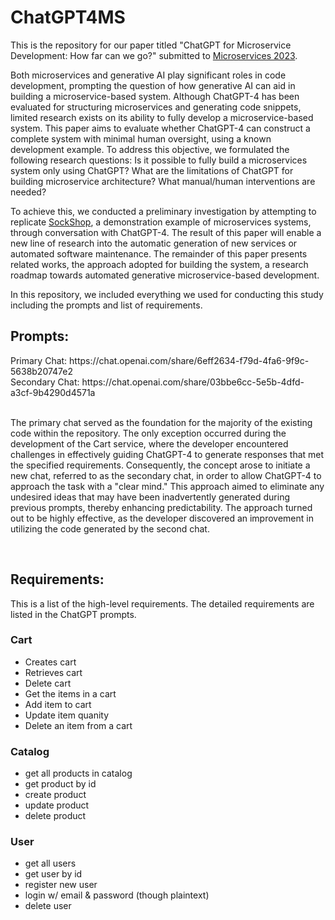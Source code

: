 # ChatGPT4MS
This is the repository for our paper titled "ChatGPT for Microservice Development: How far can we go?" submitted to [Microservices 2023](https://www.conf-micro.services/2023/).

<p>
Both microservices and generative AI play significant roles in code development, prompting the question of how generative AI can aid in building a microservice-based system. Although ChatGPT-4 has been evaluated for structuring microservices and generating code snippets, limited research exists on its ability to fully develop a microservice-based system. This paper aims to evaluate whether ChatGPT-4 can construct a complete system with minimal human oversight, using a known development example. To address this objective, we formulated the following research questions: Is it possible to fully build a microservices system  only using ChatGPT? What are the limitations of ChatGPT for building microservice architecture? What manual/human interventions are needed?



To achieve this, we conducted a preliminary investigation by attempting to replicate [SockShop](https://microservices-demo.github.io/), a demonstration example of microservices systems, through conversation with ChatGPT-4.
The result of this paper will enable a new line of research into the automatic generation of new services or automated software maintenance. 
The remainder of this paper presents related works, the approach adopted for building the system, a research roadmap towards automated generative microservice-based development.
</p>

In this repository, we included everything we used for conducting this study including the prompts and list of requirements. 

<h2>Prompts: </h2>
Primary Chat: https://chat.openai.com/share/6eff2634-f79d-4fa6-9f9c-5638b20747e2 <br />
Secondary Chat: https://chat.openai.com/share/03bbe6cc-5e5b-4dfd-a3cf-9b4290d4571a <br />

<br />

<p>The primary chat served as the foundation for the majority of the existing code within the repository. The only exception occurred during the development of the Cart service, where the developer encountered challenges in effectively guiding ChatGPT-4 to generate responses that met the specified requirements. Consequently, the concept arose to initiate a new chat, referred to as the secondary chat, in order to allow ChatGPT-4 to approach the task with a "clear mind." This approach aimed to eliminate any undesired ideas that may have been inadvertently generated during previous prompts, thereby enhancing predictability. 
The approach turned out to be highly effective, as the developer discovered an improvement in utilizing the code generated by the second chat.</p>

<br />

<h2>Requirements: </h2>

This is a list of the high-level requirements. The detailed requirements are listed in the ChatGPT prompts.

<h3>Cart</h3>

- Creates cart
- Retrieves cart
- Delete cart
- Get the items in a cart
- Add item to cart
- Update item quanity
- Delete an item from a cart

<h3>Catalog</h3>

- get all products in catalog
- get product by id
- create product
- update product
- delete product

<h3>User</h3>

- get all users
- get user by id
- register new user
- login w/ email & password (though plaintext)
- delete user
